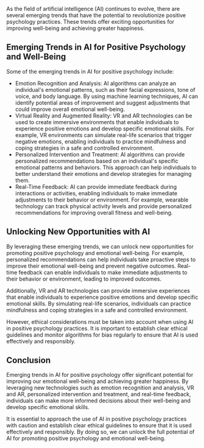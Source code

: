 
As the field of artificial intelligence (AI) continues to evolve, there are several emerging trends that have the potential to revolutionize positive psychology practices. These trends offer exciting opportunities for improving well-being and achieving greater happiness.

Emerging Trends in AI for Positive Psychology and Well-Being
------------------------------------------------------------

Some of the emerging trends in AI for positive psychology include:

* Emotion Recognition and Analysis: AI algorithms can analyze an individual's emotional patterns, such as their facial expressions, tone of voice, and body language. By using machine learning techniques, AI can identify potential areas of improvement and suggest adjustments that could improve overall emotional well-being.
* Virtual Reality and Augmented Reality: VR and AR technologies can be used to create immersive environments that enable individuals to experience positive emotions and develop specific emotional skills. For example, VR environments can simulate real-life scenarios that trigger negative emotions, enabling individuals to practice mindfulness and coping strategies in a safe and controlled environment.
* Personalized Intervention and Treatment: AI algorithms can provide personalized recommendations based on an individual's specific emotional patterns and behaviors. This approach can help individuals to better understand their emotions and develop strategies for managing them.
* Real-Time Feedback: AI can provide immediate feedback during interactions or activities, enabling individuals to make immediate adjustments to their behavior or environment. For example, wearable technology can track physical activity levels and provide personalized recommendations for improving overall fitness and well-being.

Unlocking New Opportunities with AI
-----------------------------------

By leveraging these emerging trends, we can unlock new opportunities for promoting positive psychology and emotional well-being. For example, personalized recommendations can help individuals take proactive steps to improve their emotional well-being and prevent negative outcomes. Real-time feedback can enable individuals to make immediate adjustments to their behavior or environment, leading to improved outcomes.

Additionally, VR and AR technologies can provide immersive experiences that enable individuals to experience positive emotions and develop specific emotional skills. By simulating real-life scenarios, individuals can practice mindfulness and coping strategies in a safe and controlled environment.

However, ethical considerations must be taken into account when using AI in positive psychology practices. It is important to establish clear ethical guidelines and monitor algorithms for bias regularly to ensure that AI is used effectively and responsibly.

Conclusion
----------

Emerging trends in AI for positive psychology offer significant potential for improving our emotional well-being and achieving greater happiness. By leveraging new technologies such as emotion recognition and analysis, VR and AR, personalized intervention and treatment, and real-time feedback, individuals can make more informed decisions about their well-being and develop specific emotional skills.

It is essential to approach the use of AI in positive psychology practices with caution and establish clear ethical guidelines to ensure that it is used effectively and responsibly. By doing so, we can unlock the full potential of AI for promoting positive psychology and emotional well-being.
